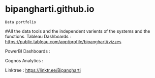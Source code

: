 # bipangharti.github.io
    Data portfolio
  
  #All the data tools and the independent varients of the systems and the functions.
  Tableau Dashboards :
  https://public.tableau.com/app/profile/bipangharti/vizzes
  
  PowerBI Dashboards :


  Cognos Analytics :

  Linktree : https://linktr.ee/Bipangharti
